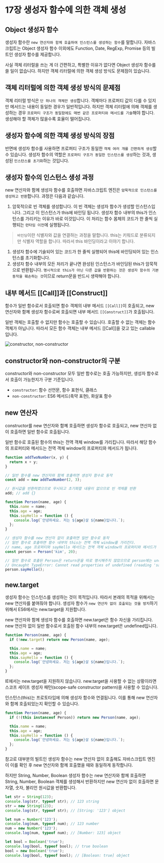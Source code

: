 # 17장 생성자 함수에 의한 객체 생성

## Object 생성자 함수

생성자 함수란 `new 연산자와 함께 호출하여 인스턴스를 생성하는 함수`를 말합니다. 자바스크립트는 Object 생성자 함수 이외에도 Function, Date, RegExp, Promise 등의 빌트인 생성자 함수를 제공합니다.

사실 객체 리터럴을 쓰는 게 더 간편하고, 특별한 이유가 없다면 Object 생성자 함수를 쓸 일이 없습니다. 하지만 객체 리터럴에 의한 객체 생성 방식도 문제점이 있습니다.

## 객체 리터럴에 의한 객체 생성 방식의 문제점

객체 리터럴 방식은 `단 하나의 객체만 생성`합니다. 객체마다 프로퍼티 값이 다를 수 있지만 메서드는 내용이 동일한 경우가 일반적입니다. 하지만 객체 리터럴에 의해 객체를 생성하는 경우 `프로퍼티 구조가 동일함에도 매번 같은 프로퍼티와 메서드를 기술`해야 합니다. 생성해야 할 객체가 많을수록 효율이 떨어집니다.

## 생성자 함수에 의한 객체 생성 방식의 장점

반면에 생성자 함수를 사용하면 프로퍼티 구조가 동일한 `객체 여러 개를 간편하게 생성`할 수 있습니다. 생성자 함수의 역할은 `프로퍼티 구조가 동일한 인스턴스를 생성`하는 것과, 생성된 `인스턴스를 초기화`하는 것입니다.

## 생성자 함수의 인스턴스 생성 과정

new 연산자와 함께 생성자 함수를 호출하면 자바스크립트 엔진은 `암묵적으로 인스턴스를 생성하고 반환`합니다. 과정은 다음과 같습니다.

1. 암묵적으로 빈 객체를 생성합니다. 이 빈 객체는 생성자 함수가 생성할 인스턴스입니다. 그리고 이 인스턴스가 this에 바인딩 됩니다. 생성자 함수 내부의 this가 인스턴스를 가리키는 이유가 바로 이것입니다. 이 처리는 함수 몸체의 코드가 한 줄씩 실행되는 `런타임 이전`에 실행됩니다.

> `바인딩`이란 식별자와 값을 연결하는 과정을 말합니다. this는 키워드로 분류되지만 식별자 역할을 합니다. 따라서 this 바인딩이라고 이야기 합니다.

1. 생성자 함수에 기술되어 있는 코드가 한 줄씩 실행되어 this에 바인딩되어 있는 인스턴스를 초기화합니다.
2. 생성자 함수 내부의 모든 처리가 끝나면 완성된 인스턴스가 바인딩된 this가 암묵적으로 반환됩니다. `명시적으로 this가 아닌 다른 값을 반환하는 것은 생성자 함수의 기본 동작을 훼손하는 것`이므로 return문을 반드시 생략해야 합니다.

## 내부 메서드 [[Call]]과 [[Construct]]

함수가 일반 함수로서 호출되면 함수 객체의 내부 메서드 `[[Call]]`이 호출되고, new 연산자와 함꼐 생성자 함수로써 호출되면 내부 메서드 `[[Construct]]`가 호출됩니다.

일반 객체는 호출할 수 없지만 함수는 호출할 수 있습니다. 호출할 수 없는 객체는 함수 객체가 아닙니다. 따라서 모든 함수 객체는 내부 메서드 [[Call]]을 갖고 있는 callable입니다.

![constructor, non-constructor](../img/Untitled.png)

## constructor와 non-constructor의 구분

constructor와 non-constructor 모두 일반 함수로는 호출 가능하지만, 생성자 함수로서 호출이 가능한지가 구분 기준입니다.

- `constructor`: 함수 선언문, 함수 표현식, 클래스
- `non-constructor`: ES6 메서드(축약 표현), 화살표 함수

## new 연산자

constructor를 new 연산자와 함꼐 호출하면 생성자 함수로 호출되고, new 연산자 없이 호출하면 일반 함수로 호출됩니다.

일반 함수로 호출된 함수의 this는 전역 객체 window를 가리킵니다. 따라서 해당 함수의 프로퍼티와 메서드는 전역 객체 window의 프로퍼티와 메서드가 됩니다.

```jsx
function addTwoNumber(x, y) {
  return x + y;
}

// 일반 함수를 new 연산자와 함께 호출하면 생성자 함수로 동작
const add = new addTwoNumber(2, 3);

// 원시값을 반환하였으므로 무시되고 초기화할 내용이 없으므로 빈 객체를 반환
add; // add {}

function Person(name, age) {
  this.name = name;
  this.age = age;
  this.sayHello = function () {
    console.log(`안녕하세요. 저는 ${age}살 ${name}입니다.`);
  };
}

// 생성자 함수를 new 연산자 없이 호출하면 일반 함수로 동작
// 일반 함수로 호출하면 함수 내부의 this는 전역 객체 window를 가리킨다.
// name, age 프로퍼티와 sayHello 메서드는 전역 객체 window의 프로퍼티와 메서드가 된다.
const person = Person('kim', 20);

// 일반 함수로 호출된 Person은 return문을 따로 명시해주지 않았으므로 person에는 undefined가 할당됩니다.
// Uncaught TypeError: Cannot read properties of undefined (reading 'sayHello')
person.sayHello();
```

## new.target

생성자 함수는 인스턴스를 생성하는 것이 목적입니다. 따라서 본래의 목적을 위해서는 new 연산자를 붙여줘야 합니다. 생성자 함수가 `new 연산자 없이 호출되는 것을 방지`하기 위해서 ES6에서는 new.target을 지원합니다.

new 연산자와 함께 생성자 함수를 호출하면 new.target은 함수 자신을 가리킵니다. new 연산자 없이 일반 함수로서 호출된 함수 내부의 new.target은 undefined입니다.

```jsx
function Person(name, age) {
  if (!new.target) return new Person(name, age);

  this.name = name;
  this.age = age;
  this.sayHello = function () {
    console.log(`안녕하세요. 저는 ${age}살 ${name}입니다.`);
  };
}
```

IE에서는 new.target을 지원하지 않습니다. new.target을 사용할 수 없는 상황이라면 스코프 세이프 생성자 패턴(scope-safe constructor pattern)을 사용할 수 있습니다.

인스턴스(this)는 프로토타입에 의해 생성자 함수와 연결됩니다. 이를 통해 new 연산자와 함께 호출되었는지 확인할 수 있습니다.

```jsx
function Person(name, age) {
  if (!(this instanceof Person)) return new Person(name, age);

  this.name = name;
  this.age = age;
  this.sayHello = function () {
    console.log(`안녕하세요. 저는 ${age}살 ${name}입니다.`);
  };
}
```

참고로 대부분의 빌트인 생성자 함수는 new 연산자 없이 호출해도 자바스크립트 엔진이 이를 확인 후 new 연산자와 함께 호출했을 때와 동일하게 동작합니다.

하지만 String, Number, Boolean 생성자 함수는 new 연산자와 함께 호출하면 String, Number, Boolean 객체를 생성해서 반환하지만 new 연산자 없이 호출하면 문자열, 숫자, 불리언 원시값을 반환합니다.

```jsx
let str = String(123);
console.log(str, typeof str); // 123 string
str = new String(123);
console.log(str, typeof str); // [String: '123'] object

let num = Number('123');
console.log(num, typeof num); // 123 number
num = new Number('123');
console.log(num, typeof num); // [Number: 123] object

let bool = Boolean('true');
console.log(bool, typeof bool); // true boolean
bool = new Boolean('true');
console.log(bool, typeof bool); // [Boolean: true] object
```
